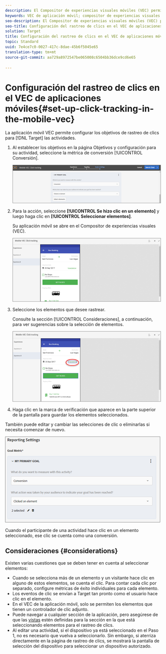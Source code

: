 ```yaml
---
description: El Compositor de experiencias visuales móviles (VEC) permite configurar los objetivos de rastreo de clics para las actividades de Target.
keywords: VEC de aplicación móvil; compositor de experiencias visuales móviles; opciones del compositor de experiencias móviles; opciones de experiencia móvil; target view; clics; rastreo de clics; track
seo-description: El Compositor de experiencias visuales móviles (VEC) permite configurar los objetivos de rastreo de clics para las actividades de Adobe Target.
seo-title: Configuración del rastreo de clics en el VEC de aplicaciones móviles
solution: Target
title: Configuración del rastreo de clics en el VEC de aplicaciones móviles
topic: Standard
uuid: 7e4ce7c0-0027-417c-8dae-45b6f5045e65
translation-type: tm+mt
source-git-commit: aa729a8972547be065008c6504bb36dce9cd6e65

---
```



# Configuración del rastreo de clics en el VEC de aplicaciones móviles{#set-up-click-tracking-in-the-mobile-vec}

La aplicación móvil VEC permite configurar los objetivos de rastreo de clics para [!DNL Target] las actividades.

1. Al establecer los objetivos en la página Objetivos y configuración para su actividad, seleccione la métrica de conversión [!UICONTROL Conversión].

   ![](assets/mobile-vec-clicktrack1.png)

1. Para la acción, seleccione **[!UICONTROL Se hizo clic en un elemento]** y luego haga clic en **[!UICONTROL Seleccionar elementos]**.

   Su aplicación móvil se abre en el Compositor de experiencias visuales (VEC).

   ![](assets/mobile-vec-clicktrack2.png)

1. Seleccione los elementos que desee rastrear.

   Consulte la sección [!UICONTROL Consideraciones], a continuación, para ver sugerencias sobre la selección de elementos.

   ![](assets/mobile-vec-clicktrack3.png)

1. Haga clic en la marca de verificación que aparece en la parte superior de la pantalla para guardar los elementos seleccionados.

También puede editar y cambiar las selecciones de clic o eliminarlas si necesita comenzar de nuevo.

![](assets/mobile-vec-clicktrack4.png)

Cuando el participante de una actividad hace clic en un elemento seleccionado, ese clic se cuenta como una conversión.

## Consideraciones {#considerations}

Existen varias cuestiones que se deben tener en cuenta al seleccionar elementos:

* Cuando se selecciona más de un elemento y un visitante hace clic en alguno de estos elementos, se cuenta el clic. Para contar cada clic por separado, configure métricas de éxito individuales para cada elemento.
* Los eventos de clic se envían a Target tan pronto como el usuario hace clic en el elemento.
* En el VEC de la aplicación móvil, solo se permiten los elementos que tienen un controlador de clic adjunto.
* Puede navegar a cualquier sección de la aplicación, pero asegúrese de que las [vistas](/help/c-target-mobile-app/c-mobile-visual-experience-composer/mobile-visual-experience-composer.md#target-views) estén definidas para la sección en la que está seleccionando elementos para el rastreo de clics.
* Al editar una actividad, si el dispositivo ya está seleccionado en el Paso 1, no es necesario que vuelva a seleccionarlo. Sin embargo, si aterriza directamente en la página de rastreo de clics, se mostrará la pantalla de selección del dispositivo para seleccionar un dispositivo autorizado.
